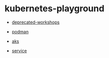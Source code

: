 # kubernetes-playground

- [deprecated-workshops](deprecated-workshops/Readme.md)

- [podman](./podman/Readme.md)

- [aks](aks.md)

- [service](service/Readme.md)